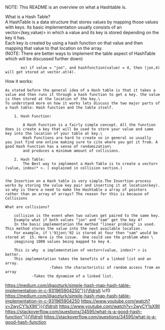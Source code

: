 
 NOTE: This README is an  overview on what a Hashtable is.

What is a Hash Table?
 \
	A  HashTable is a data structure that stores values by mapping those values with keys. Its basic implementation usually consists of an vector<(key,value)>  in which a value  and its key is stored depending on the key it has. \
           Each key is created by using a hash function on that value and then mapping that value to that location on the array.\
	(NOTE: There are better ways to implement the table aspect of HashTable which will be discussed further down)
       
           ex) if value = "jon", and hashfunction(value) = 4, then (jon,4) will get stored at vector.at(4). 

How it works:

	As stated before the general idea of a Hash table is that it takes a value and then runs it through a hash function to get a key. the value is then stored at the location of the key.\
	To understand more on how it works lets discuss the two major parts of a hash table: Hash function and the table itself.
           
		1. Hash Function:
			
			A Hash Function is a fairly simple concept. All the function does is create a key that will be used to store your value and same key into the location of your table at key.\
			Hash Functions are hard to create so in general so usually  you just find one online making sure to cite where you got it from. A good Hash Function has a sense of randomization\
			and produces a minimum amount of collisions. 

		2. Hash Table: 
			The Best way to implement a Hash Table is to create a vector< (value, index)* >. ( explained in collision section.)

			
	the Insertion on a Hash table is very simple.The Insertion process works by storing the value key pair and inserting it at location(key). 
	so why is there a need to make the Hashtable a array of pointers rather than an array of arrays? The reason for this is because of Collisions

	What are collisions?

		collision is the event when two values get paired to the same key. 
		Example what if both values "jon" and "sam" get the key 4? 
		In the basic implementation the method "linear probing" is used. This method stores the value into the next available location. 
		For example, if \'91jon\'92 is stored at four then "sam" would be stored at  15. Here is the issue.  One could see the problem when \
		imagining 1000 values being mapped to key 4. 

		This is why  a implementation of vector<(value, index)* > is better.
		This implementation takes the benefits of a linked list and an array. 
           	           	-Takes the characteristic of random access from an array
				-Takes the dynamism of a linked list.
			

https://medium.com/@aozturk/simple-hash-map-hash-table-implementation-in-c-931965904250"}}{\fldrslt \cf0 https://medium.com/@aozturk/simple-hash-map-hash-table-implementation-in-c-931965904250
https://www.youtube.com/watch?v=2wyCY1sX9II"}}{\fldrslt https://www.youtube.com/watch?v=2wyCY1sX9II
https://stackoverflow.com/questions/34595/what-is-a-good-hash-function"}}{\fldrslt https://stackoverflow.com/questions/34595/what-is-a-good-hash-function
